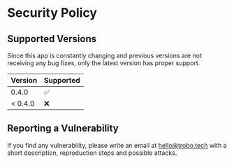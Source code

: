 <!--
SPDX-FileCopyrightText: Copyright (c) 2022-2023 trobonox <hello@trobo.tech>

SPDX-License-Identifier: Apache-2.0
-->

# Security Policy

## Supported Versions
Since this app is constantly changing and previous versions are not receiving any bug fixes, only the latest version has proper support.

| Version | Supported          |
| ------- | ------------------ |
| 0.4.0   |   :white_check_mark:              |
| < 0.4.0   | :x:                |

## Reporting a Vulnerability
If you find any vulnerability, please write an email at hello@trobo.tech with a short description, reproduction steps and possible attacks.
